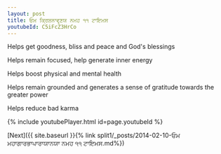 ```yaml
---
layout: post
title: ਓਮ ਕ੍ਰਿਸ਼ਨਾਵਰ੍ਣਯ ਨਮਹ ੧੧ ਟਾਇਮਸ
youtubeId: C5iFcZ3HrCo
---
```

 
 
Helps get goodness, bliss and peace and God's blessings
 
Helps remain focused, help generate inner energy 
 
Helps boost physical and mental health 
 
Helps remain grounded and generates a sense of gratitude towards the greater power 
 
Helps reduce bad karma
 
 
 
 


{% include youtubePlayer.html id=page.youtubeId %}
 
[Next]({{ site.baseurl }}{% link  split1/_posts/2014-02-10-ਓਮ ਮਹਾਗਾਰਭਾਪਾਰਾਯਾਨਯਾ ਨਮਹ ੧੧ ਟਾਇਮਸ.md%})
 
